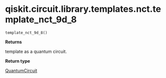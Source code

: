 # qiskit.circuit.library.templates.nct.template\_nct\_9d\_8

<span id="undefined" />

`template_nct_9d_8()`

**Returns**

template as a quantum circuit.

**Return type**

[QuantumCircuit](qiskit.circuit.QuantumCircuit#qiskit.circuit.QuantumCircuit "qiskit.circuit.QuantumCircuit")
